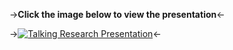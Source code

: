 ->**Click the image below to view the presentation**<-

->[![Talking Research Presentation](https://i.imgur.com/QvKHFaL.png)](https://www.youtube.com/watch?v=7mS-Mr4KnFs)<-